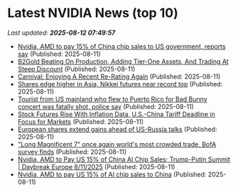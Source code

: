 # Latest NVIDIA News (top 10)
_Last updated: **2025-08-12 07:49:57**_

- [Nvidia, AMD to pay 15% of China chip sales to US government, reports say](https://www.aljazeera.com/economy/2025/8/11/nvidia-amd-to-pay-15-of-china-chip-sales-to-us-government-reports-say) (Published: 2025-08-11)
- [B2Gold Beating On Production, Adding Tier-One Assets, And Trading At Steep Discount](https://biztoc.com/x/a20b4062ac57e9d8) (Published: 2025-08-11)
- [Carnival: Enjoying A Recent Re-Rating Again](https://biztoc.com/x/951e1972988609f0) (Published: 2025-08-11)
- [Shares edge higher in Asia, Nikkei futures near record top](https://biztoc.com/x/5effc55631705a31) (Published: 2025-08-11)
- [Tourist from US mainland who flew to Puerto Rico for Bad Bunny concert was fatally shot, police say](https://biztoc.com/x/96c4ba1c9806ca0e) (Published: 2025-08-11)
- [Stock Futures Rise With Inflation Data, U.S.-China Tariff Deadline in Focus for Markets](https://www.barrons.com/livecoverage/stock-market-news-today-081125) (Published: 2025-08-11)
- [European shares extend gains ahead of US-Russia talks](https://biztoc.com/x/c3def4c6c477bc4f) (Published: 2025-08-11)
- ["Long Magnificent 7" once again world's most crowded trade, BofA survey finds](https://biztoc.com/x/23dc4c2ead2af608) (Published: 2025-08-11)
- [Nvidia, AMD to Pay US 15% of China AI Chip Sales; Trump-Putin Summit | Daybreak Europe 8/11/2025](https://biztoc.com/x/b4092967894c6e0f) (Published: 2025-08-11)
- [Nvidia, AMD to pay US 15% of AI chip sales to China](https://www.dw.com/en/nvidia-amd-to-pay-us-15-of-ai-chip-sales-to-china/a-73594251) (Published: 2025-08-11)
